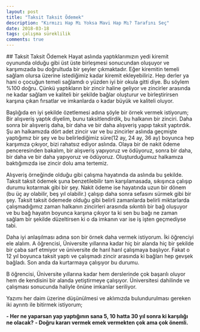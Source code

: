```yaml
---
layout: post
title: "Taksit Taksit Ödemek"
description: "Kırmızı Hap Mı Yoksa Mavi Hap Mı? Tarafını Seç"
date: 2018-03-18
tags: çalışma süreklilik
comments: true
---
```


## Taksit Taksit Ödemek
Hayat aslında yaptıklarımızın yedi kiremit oyununda olduğu gibi üst üste birleşmesi sonucundan oluşuyor ve karşımızada bu doğrultuda bir şeyler çıkmaktadır. Eğer kiremitin temeli sağlam olursa üzerine istediğimiz kadar kiremit ekleyebiliriz. Hep derler ya hani o çocuğun temeli sağlamdı o yüzden iyi bir okula gitti diye. Bu söylem %100 doğru. Çünkü yaptıkların bir zincir haline geliyor ve zincirler arasında ne kadar sağlam ve kaliteli bir şekilde bağlar oluşturur ve birleştirirsen karşına çıkan fırsatlar ve imkanlarda o kadar büyük ve kaliteli oluyor.

Başlığıda en iyi şekilde özetlemesi adına şöyle bir örnek vermek istiyorum; Bir alışveriş yaptık diyelim, bunu taksitlendirdik, bu halkanın bir zinciri. Daha sonra bir alışveriş daha, bir daha ve bir daha alışveriş yapıp taksit yaptırdık. Şu an halkamızda dört adet zincir var ve bu zincirler aslında geçmişte yaptığımız bir şey ve bu belirlediğimiz süre(12 ay, 24 ay, 36 ay) boyunca hep karşımıza çıkıyor, bizi rahatsız ediyor aslında. Olaya bir de nakit ödeme penceresinden bakalım, bir alışveriş yapıyoruz ve ödüyoruz, sonra bir daha, bir daha ve bir daha yapıyoruz ve ödüyoruz. Oluşturduğumuz halkamıza baktığımızda ise zincir dolu ama tertemiz.

Alışveriş örneğinde olduğu gibi çalışma hayatında da aslında bu şekilde. Taksit taksit ödemek şuna benzetilebilir tam karşılamasada, sıkışınca çalışıp durumu kotarmak gibi bir şey. Nakit ödeme ise hayatında uzun bir dönem (bu üç ay olabilir, beş yıl olabilir.) çalışıp daha sonra sefasını sürmek gibi bir şey. Taksit taksit ödemede olduğu gibi belirli zamanlarda belirli miktarlarda çalışmadığımız zaman halkanın zincirleri arasında sıkıntılı bir bağ oluşuyor ve bu bağ hayatın boyunca karşına çıkıyor ta ki sen bu bağı ne zaman sağlam bir şekilde düzeltirsen ki o da imkanın var ise iş işten geçmediyse tabi.

Daha iyi anlaşılması adına son bir örnek daha vermek istiyorum. İki öğrenciyi ele alalım.
A öğrencisi, Üniversite yıllarına kadar hiç bir alanda hiç bir şekilde bir çaba sarf etmiyor ve üniversite de harıl harıl çalışmaya başlıyor. Fakat o 12 yıl boyunca taksit yaptı ve çalışmadı zincir arasında ki bağları hep gevşek bağladı. Son anda da kurtarmaya çalışıyor bu durumu.

B öğrencisi, Üniversite yıllarına kadar hem derslerinde çok başarılı oluyor hem de kendisini bir alanda yetiştirmeye çalışıyor. Üniversitesi dahilinde ve çalışması sonucunda haliyle önüne imkanlar seriliyor.

Yazımı her daim üzerine düşünülmesi ve aklımızda bulundurulması gereken iki ayrıntı ile bitirmek istiyorum;

**- Her ne yaparsan yap yaptığının sana 5, 10 hatta 30 yıl sonra ki karşılığı ne olacak?**
**- Doğru kararı vermek emek vermekten çok ama çok önemli.**
